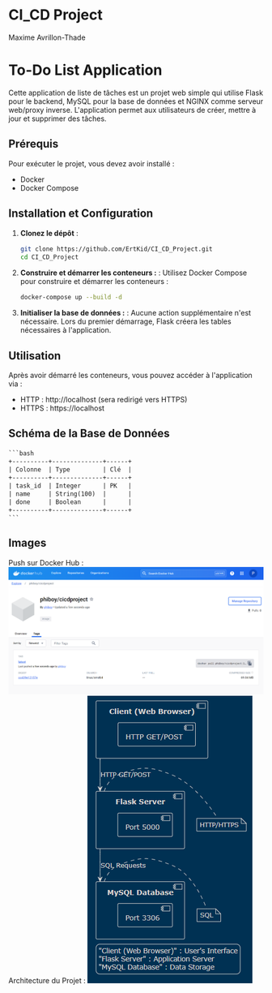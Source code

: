 # CI_CD Project

Maxime Avrillon-Thade

# To-Do List Application

Cette application de liste de tâches est un projet web simple qui utilise Flask pour le backend, MySQL pour la base de données et NGINX comme serveur web/proxy inverse. L'application permet aux utilisateurs de créer, mettre à jour et supprimer des tâches.

## Prérequis

Pour exécuter le projet, vous devez avoir installé :

- Docker
- Docker Compose

## Installation et Configuration

1.  **Clonez le dépôt** :

    ```bash
    git clone https://github.com/ErtKid/CI_CD_Project.git
    cd CI_CD_Project
    ```

2.  **Construire et démarrer les conteneurs :** :
    Utilisez Docker Compose pour construire et démarrer les conteneurs :

    ```bash
    docker-compose up --build -d
    ```

3.  **Initialiser la base de données :** :
    Aucune action supplémentaire n'est nécessaire. Lors du premier démarrage, Flask créera les tables nécessaires à l'application.

## Utilisation

Après avoir démarré les conteneurs, vous pouvez accéder à l'application via :

- HTTP : http://localhost (sera redirigé vers HTTPS)
- HTTPS : https://localhost

## Schéma de la Base de Données

    ```bash
    +----------+--------------+------+
    | Colonne  | Type         | Clé  |
    +----------+--------------+------+
    | task_id  | Integer      | PK   |
    | name     | String(100)  |      |
    | done     | Boolean      |      |
    +----------+--------------+------+
    ```

## Images

Push sur Docker Hub :
![alt text](img/push_image_docker_hub.png)
Architecture du Projet :
![alt text](img/Schema_archi.png)
